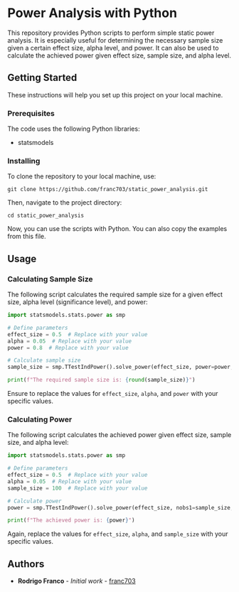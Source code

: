 # Power Analysis with Python

This repository provides Python scripts to perform simple static power analysis. It is especially useful for determining the necessary sample size given a certain effect size, alpha level, and power. It can also be used to calculate the achieved power given effect size, sample size, and alpha level.

## Getting Started

These instructions will help you set up this project on your local machine.

### Prerequisites

The code uses the following Python libraries:

- statsmodels

### Installing

To clone the repository to your local machine, use:

```shell
git clone https://github.com/franc703/static_power_analysis.git
```

Then, navigate to the project directory:

```shell
cd static_power_analysis
```

Now, you can use the scripts with Python. You can also copy the examples from this file.

## Usage

### Calculating Sample Size

The following script calculates the required sample size for a given effect size, alpha level (significance level), and power:

```python
import statsmodels.stats.power as smp

# Define parameters
effect_size = 0.5  # Replace with your value
alpha = 0.05  # Replace with your value
power = 0.8  # Replace with your value

# Calculate sample size
sample_size = smp.TTestIndPower().solve_power(effect_size, power=power, alpha=alpha)

print(f"The required sample size is: {round(sample_size)}")
```

Ensure to replace the values for `effect_size`, `alpha`, and `power` with your specific values.

### Calculating Power

The following script calculates the achieved power given effect size, sample size, and alpha level:

```python
import statsmodels.stats.power as smp

# Define parameters
effect_size = 0.5  # Replace with your value
alpha = 0.05  # Replace with your value
sample_size = 100  # Replace with your value

# Calculate power
power = smp.TTestIndPower().solve_power(effect_size, nobs1=sample_size, alpha=alpha)

print(f"The achieved power is: {power}")
```

Again, replace the values for `effect_size`, `alpha`, and `sample_size` with your specific values.

## Authors

- **Rodrigo Franco** - _Initial work_ - [franc703](https://github.com/franc703)

```


```
